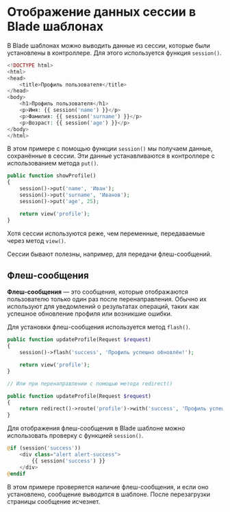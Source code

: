 # Отображение данных сессии в Blade шаблонах

В Blade шаблонах можно выводить данные из сессии, которые были установлены в контроллере. Для этого используется функция `session()`.

```php
<!DOCTYPE html>
<html>
<head>
    <title>Профиль пользователя</title>
</head>
<body>
    <h1>Профиль пользователя</h1>
    <p>Имя: {{ session('name') }}</p>
    <p>Фамилия: {{ session('surname') }}</p>
    <p>Возраст: {{ session('age') }}</p>
</body>
</html>
```

В этом примере с помощью функции `session()` мы получаем данные, сохранённые в сессии. Эти данные устанавливаются в контроллере с использованием метода `put()`.

```php
public function showProfile()
{
    session()->put('name', 'Иван');
    session()->put('surname', 'Иванов');
    session()->put('age', 25);

    return view('profile');
}
```

Хотя сессии используются реже, чем переменные, передаваемые через метод `view()`. 

Сессии бывают полезны, например, для передачи флеш-сообщений.

## Флеш-сообщения

**Флеш-сообщения** — это сообщения, которые отображаются пользователю только один раз после перенаправления. Обычно их используют для уведомлений о результатах операций, таких как успешное обновление профиля или возникшие ошибки.

Для установки флеш-сообщения используется метод `flash()`.

```php
public function updateProfile(Request $request)
{
    session()->flash('success', 'Профиль успешно обновлён!');

    return view('profile');
}

// Или при перенаправлении с помощью метода redirect()

public function updateProfile(Request $request)
{
    return redirect()->route('profile')->with('success', 'Профиль успешно обновлён!');
}
```

Для отображения флеш-сообщения в Blade шаблоне можно использовать проверку с функцией `session()`.

```php
@if (session('success'))
    <div class="alert alert-success">
        {{ session('success') }}
    </div>
@endif
```

В этом примере проверяется наличие флеш-сообщения, и если оно установлено, сообщение выводится в шаблоне. После перезагрузки страницы сообщение исчезнет.